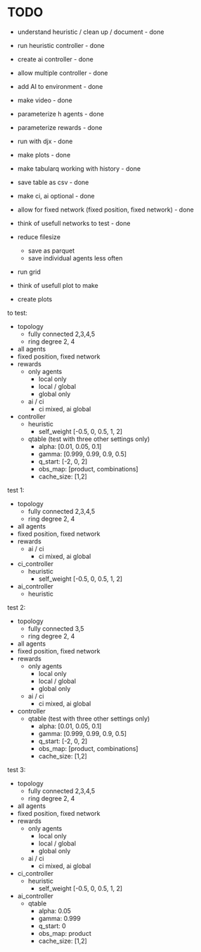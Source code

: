 # TODO

* understand heuristic / clean up / document - done
* run heuristic controller - done
* create ai controller - done
* allow multiple controller - done
* add AI to environment - done
* make video - done
* parameterize h agents - done
* parameterize rewards - done
* run with djx - done
* make plots - done

* make tabularq working with history - done
* save table as csv - done
* make ci, ai optional - done
* allow for fixed network (fixed position, fixed network) - done
* think of usefull networks to test - done
* reduce filesize
    <!-- * test other storage format -->
    * save as parquet
    * save individual agents less often
* run grid
* think of usefull plot to make
* create plots




to test:
* topology
    * fully connected 2,3,4,5
    * ring degree 2, 4
* all agents
* fixed position, fixed network
* rewards
    * only agents
        * local only
        * local / global
        * global only
    * ai / ci
        * ci mixed, ai global
* controller
    * heuristic
        * self_weight [-0.5, 0, 0.5, 1, 2]
    * qtable (test with three other settings only)
        * alpha: [0.01, 0.05, 0.1]
        * gamma: [0.999, 0.99, 0.9, 0.5]
        * q_start: [-2, 0, 2]
        * obs_map: [product, combinations]
        * cache_size: [1,2]


test 1:
* topology
    * fully connected 2,3,4,5
    * ring degree 2, 4
* all agents
* fixed position, fixed network   
* rewards 
    * ai / ci
        * ci mixed, ai global
* ci_controller
    * heuristic
        * self_weight [-0.5, 0, 0.5, 1, 2]
* ai_controller
    * heuristic

test 2:
* topology
    * fully connected 3,5
    * ring degree 2, 4
* all agents
* fixed position, fixed network
* rewards
    * only agents
        * local only
        * local / global
        * global only
    * ai / ci
        * ci mixed, ai global
* controller
    * qtable (test with three other settings only)
        * alpha: [0.01, 0.05, 0.1]
        * gamma: [0.999, 0.99, 0.9, 0.5]
        * q_start: [-2, 0, 2]
        * obs_map: [product, combinations]
        * cache_size: [1,2]



test 3:
* topology
    * fully connected 2,3,4,5
    * ring degree 2, 4
* all agents
* fixed position, fixed network   
* rewards
    * only agents
        * local only
        * local / global
        * global only
    * ai / ci
        * ci mixed, ai global
* ci_controller
    * heuristic
        * self_weight [-0.5, 0, 0.5, 1, 2]
* ai_controller
    * qtable
        * alpha: 0.05
        * gamma: 0.999
        * q_start: 0
        * obs_map: product
        * cache_size: [1,2]
